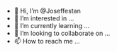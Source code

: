 - 👋 Hi, I’m @Joseffestan
- 👀 I’m interested in ...
- 🌱 I’m currently learning ...
- 💞️ I’m looking to collaborate on ...
- 📫 How to reach me ...

<!---
Joseffestan/Joseffestan is a ✨ special ✨ repository because its `README.md` (this file) appears on your GitHub profile.
You can click the Preview link to take a look at your changes.
--->
